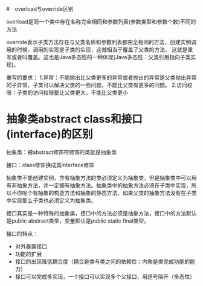 #　overload与override区别 

overload是同一个类中存在名称完全相同和参数列表(参数类型和参数个数)不同的方法

override表示子类方法存在与父类名称和参数列表都完全相同的方法，创建实例调用的时候，调用的实现是子类的实现，这就相当于覆盖了父类的方法，
这就是重写或者叫覆盖。这也是Java多态性的一种体现(Java多态性：父类引用指向子类实现)。

重写的要求：
1.异常：不能抛出比父类更多的异常或者抛出的异常是父类抛出异常的子异常，子类可以解决父类的一些问题，不能比父类有更多的问题。
2.访问权限：子类的访问权限要比父类更大，不能比父类更小



# 抽象类abstract class和接口(interface)的区别

抽象类：被abstract修饰符修饰的类就是抽象类

接口：class修饰换成类interface修饰

抽象类不能创建实例，含有抽象方法的类必须定义为抽象类，但是抽象类中可以用有非抽象方法，并一定拥有抽象方法。抽象类中的抽象方法必须在子类中实现，所以不你呢个有抽象的构造方法和抽象的静态方法，如果父类的抽象方法没有在子类中实现那么子类也必须定义为抽象类。

接口其实是一种特殊的抽象类，接口中的方法必须是抽象方法，接口中的方法默认是public abstract类型，变量默认是public static final类型。

接口的特点：

* 对外暴露接口
* 功能的扩展
* 接口的出现降低耦合度（耦合是类与类之间的依赖性；内聚是类完成功能的能力）
* 接口可以完成多实现，一个接口可以实现多个父接口，用逗号隔开（多态性）